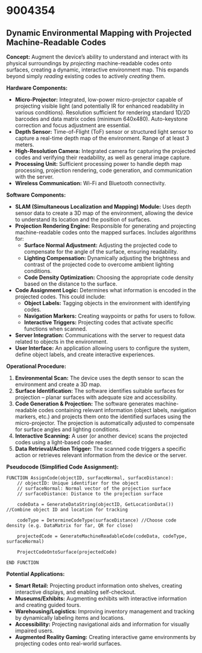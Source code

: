 # 9004354

## Dynamic Environmental Mapping with Projected Machine-Readable Codes

**Concept:** Augment the device’s ability to understand and interact with its physical surroundings by *projecting* machine-readable codes onto surfaces, creating a dynamic, interactive environment map. This expands beyond simply *reading* existing codes to actively *creating* them.

**Hardware Components:**

*   **Micro-Projector:**  Integrated, low-power micro-projector capable of projecting visible light (and potentially IR for enhanced readability in various conditions). Resolution sufficient for rendering standard 1D/2D barcodes and data matrix codes (minimum 640x480).  Auto-keystone correction and focus adjustment are essential.
*   **Depth Sensor:** Time-of-Flight (ToF) sensor or structured light sensor to capture a real-time depth map of the environment.  Range of at least 3 meters.
*   **High-Resolution Camera:** Integrated camera for capturing the projected codes and verifying their readability, as well as general image capture.
*   **Processing Unit:**  Sufficient processing power to handle depth map processing, projection rendering, code generation, and communication with the server.
*   **Wireless Communication:**  Wi-Fi and Bluetooth connectivity.

**Software Components:**

*   **SLAM (Simultaneous Localization and Mapping) Module:** Uses depth sensor data to create a 3D map of the environment, allowing the device to understand its location and the position of surfaces.
*   **Projection Rendering Engine:**  Responsible for generating and projecting machine-readable codes onto the mapped surfaces. Includes algorithms for:
    *   **Surface Normal Adjustment:**  Adjusting the projected code to compensate for the angle of the surface, ensuring readability.
    *   **Lighting Compensation:** Dynamically adjusting the brightness and contrast of the projected code to overcome ambient lighting conditions.
    *   **Code Density Optimization:**  Choosing the appropriate code density based on the distance to the surface.
*   **Code Assignment Logic:** Determines what information is encoded in the projected codes. This could include:
    *   **Object Labels:**  Tagging objects in the environment with identifying codes.
    *   **Navigation Markers:** Creating waypoints or paths for users to follow.
    *   **Interactive Triggers:**  Projecting codes that activate specific functions when scanned.
*    **Server Integration:** Communications with the server to request data related to objects in the environment.
*   **User Interface:** An application allowing users to configure the system, define object labels, and create interactive experiences.

**Operational Procedure:**

1.  **Environmental Scan:** The device uses the depth sensor to scan the environment and create a 3D map.
2.  **Surface Identification:** The software identifies suitable surfaces for projection – planar surfaces with adequate size and accessibility.
3.  **Code Generation & Projection:** The software generates machine-readable codes containing relevant information (object labels, navigation markers, etc.) and projects them onto the identified surfaces using the micro-projector. The projection is automatically adjusted to compensate for surface angles and lighting conditions.
4.  **Interactive Scanning:** A user (or another device) scans the projected codes using a light-based code reader.
5.  **Data Retrieval/Action Trigger:** The scanned code triggers a specific action or retrieves relevant information from the device or the server.

**Pseudocode (Simplified Code Assignment):**

```
FUNCTION AssignCode(objectID, surfaceNormal, surfaceDistance):
    // objectID: Unique identifier for the object
    // surfaceNormal: Normal vector of the projection surface
    // surfaceDistance: Distance to the projection surface

    codeData = GenerateDataString(objectID, GetLocationData()) //Combine object ID and location for tracking

    codeType = DetermineCodeType(surfaceDistance) //Choose code density (e.g. DataMatrix for far, QR for close)

    projectedCode = GenerateMachineReadableCode(codeData, codeType, surfaceNormal)

    ProjectCodeOntoSurface(projectedCode)

END FUNCTION
```

**Potential Applications:**

*   **Smart Retail:** Projecting product information onto shelves, creating interactive displays, and enabling self-checkout.
*   **Museums/Exhibits:** Augmenting exhibits with interactive information and creating guided tours.
*   **Warehousing/Logistics:** Improving inventory management and tracking by dynamically labeling items and locations.
*   **Accessibility:** Projecting navigational aids and information for visually impaired users.
*   **Augmented Reality Gaming:** Creating interactive game environments by projecting codes onto real-world surfaces.